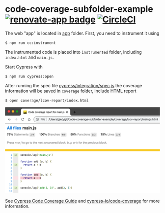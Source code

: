 # code-coverage-subfolder-example [![renovate-app badge][renovate-badge]][renovate-app] [![CircleCI](https://circleci.com/gh/bahmutov/code-coverage-subfolder-example/tree/master.svg?style=svg)](https://circleci.com/gh/bahmutov/code-coverage-subfolder-example/tree/master)

The web "app" is located in [app](app) folder. First, you need to instrument it using

```shell
$ npm run cc:instrument
```

The instrumented code is placed into `instrumented` folder, including `index.html` and `main.js`.

Start Cypress with

```shell
$ npm run cypress:open
```

After running the spec file [cypress/integration/spec.js](cypress/integration/spec.js) the coverage information will be saved in `coverage` folder, include HTML report

```shell
$ open coverage/lcov-report/index.html
```

![Coverage information](images/main.png)

See [Cypress Code Coverage Guide](https://on.cypress.io/code-coverage) and [cypress-io/code-coverage](https://github.com/cypress-io/code-coverage) for more information.

[renovate-badge]: https://img.shields.io/badge/renovate-app-blue.svg
[renovate-app]: https://renovateapp.com/
